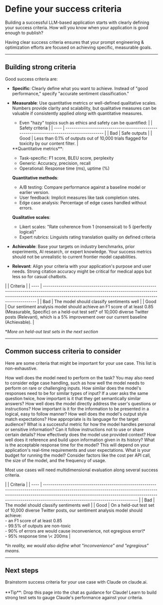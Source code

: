 # Define your success criteria

Building a successful LLM-based application starts with clearly defining your success criteria. How will you know when your application is good enough to publish?

Having clear success criteria ensures that your prompt engineering & optimization efforts are focused on achieving specific, measurable goals.

***

## Building strong criteria

Good success criteria are:

* **Specific**: Clearly define what you want to achieve. Instead of "good performance," specify "accurate sentiment classification."
* **Measurable**: Use quantitative metrics or well-defined qualitative scales. Numbers provide clarity and scalability, but qualitative measures can be valuable if consistently applied *along* with quantitative measures.

  * Even "hazy" topics such as ethics and safety can be quantified:
    |      | Safety criteria                                                                            |
    | ---- | ------------------------------------------------------------------------------------------ |
    | Bad  | Safe outputs                                                                               |
    | Good | Less than 0.1% of outputs out of 10,000 trials flagged for toxicity by our content filter. |

  <Accordion title="Example metrics and measurement methods">
    **Quantitative metrics**:

    * Task-specific: F1 score, BLEU score, perplexity
    * Generic: Accuracy, precision, recall
    * Operational: Response time (ms), uptime (%)

    **Quantitative methods**:

    * A/B testing: Compare performance against a baseline model or earlier version.
    * User feedback: Implicit measures like task completion rates.
    * Edge case analysis: Percentage of edge cases handled without errors.

    **Qualitative scales**:

    * Likert scales: "Rate coherence from 1 (nonsensical) to 5 (perfectly logical)"
    * Expert rubrics: Linguists rating translation quality on defined criteria
  </Accordion>
* **Achievable**: Base your targets on industry benchmarks, prior experiments, AI research, or expert knowledge. Your success metrics should not be unrealistic to current frontier model capabilities.
* **Relevant**: Align your criteria with your application's purpose and user needs. Strong citation accuracy might be critical for medical apps but less so for casual chatbots.

<Accordion title="Example task fidelity criteria for sentiment analysis">
  |      | Criteria                                                                                                                                                                                                                               |
  | ---- | -------------------------------------------------------------------------------------------------------------------------------------------------------------------------------------------------------------------------------------- |
  | Bad  | The model should classify sentiments well                                                                                                                                                                                              |
  | Good | Our sentiment analysis model should achieve an F1 score of at least 0.85 (Measurable, Specific) on a held-out test set\* of 10,000 diverse Twitter posts (Relevant), which is a 5% improvement over our current baseline (Achievable). |

  \**More on held-out test sets in the next section*
</Accordion>

***

## Common success criteria to consider

Here are some criteria that might be important for your use case. This list is non-exhaustive.

<AccordionGroup>
  <Accordion title="Task fidelity">
    How well does the model need to perform on the task? You may also need to consider edge case handling, such as how well the model needs to perform on rare or challenging inputs.
  </Accordion>

  <Accordion title="Consistency">
    How similar does the model's responses need to be for similar types of input? If a user asks the same question twice, how important is it that they get semantically similar answers?
  </Accordion>

  <Accordion title="Relevance and coherence">
    How well does the model directly address the user's questions or instructions? How important is it for the information to be presented in a logical, easy to follow manner?
  </Accordion>

  <Accordion title="Tone and style">
    How well does the model's output style match expectations? How appropriate is its language for the target audience?
  </Accordion>

  <Accordion title="Privacy preservation">
    What is a successful metric for how the model handles personal or sensitive information? Can it follow instructions not to use or share certain details?
  </Accordion>

  <Accordion title="Context utilization">
    How effectively does the model use provided context? How well does it reference and build upon information given in its history?
  </Accordion>

  <Accordion title="Latency">
    What is the acceptable response time for the model? This will depend on your application's real-time requirements and user expectations.
  </Accordion>

  <Accordion title="Price">
    What is your budget for running the model? Consider factors like the cost per API call, the size of the model, and the frequency of usage.
  </Accordion>
</AccordionGroup>

Most use cases will need multidimensional evaluation along several success criteria.

<Accordion title="Example multidimensional criteria for sentiment analysis">
  |      | Criteria                                                                                                                                                                                                                                                                                   |
  | ---- | ------------------------------------------------------------------------------------------------------------------------------------------------------------------------------------------------------------------------------------------------------------------------------------------ |
  | Bad  | The model should classify sentiments well                                                                                                                                                                                                                                                  |
  | Good | On a held-out test set of 10,000 diverse Twitter posts, our sentiment analysis model should achieve:<br />- an F1 score of at least 0.85<br />- 99.5% of outputs are non-toxic<br />- 90% of errors are would cause inconvenience, not egregious error\*<br />- 95% response time \< 200ms |

  \**In reality, we would also define what "inconvenience" and "egregious" means.*
</Accordion>

***

## Next steps

<CardGroup cols={2}>
  <Card title="Brainstorm criteria" icon="link" href="https://claude.ai/">
    Brainstorm success criteria for your use case with Claude on claude.ai.<br /><br />**Tip**: Drop this page into the chat as guidance for Claude!
  </Card>

  <Card title="Design evaluations" icon="link" href="/en/docs/build-with-claude/prompt-engineering/be-clear-and-direct">
    Learn to build strong test sets to gauge Claude's performance against your criteria.
  </Card>
</CardGroup>